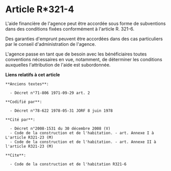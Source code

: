 # Article R*321-4

L'aide financière de l'agence peut être accordée sous forme de subventions dans des conditions fixées conformément à
l'article R.  321-6.

Des garanties d'emprunt peuvent être accordées dans des cas particuliers par le conseil d'administration de l'agence.

L'agence passe en tant que de besoin avec les bénéficiaires toutes conventions nécessaires en vue, notamment, de déterminer
les conditions auxquelles l'attribution de l'aide est subordonnée.

**Liens relatifs à cet article**

	**Anciens textes**:

	  - Décret n°71-806 1971-09-29 art. 2

	**Codifié par**:

	  - Décret n°78-622 1978-05-31 JORF 8 juin 1978

	**Cité par**:

	  - Décret n°2008-1531 du 30 décembre 2008 (V)
	  - Code de la construction et de l'habitation. - art. Annexe I à L'article R321-23 (M)
	  - Code de la construction et de l'habitation. - art. Annexe II à l'article R321-23 (M)

	**Cite**:

	  - Code de la construction et de l'habitation R321-6
